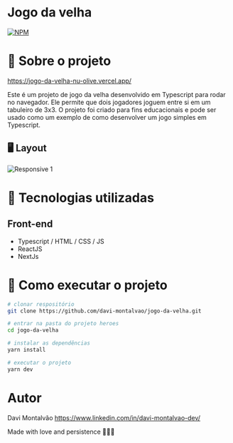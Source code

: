# Jogo da velha
[![NPM](https://img.shields.io/npm/l/react)](https://github.com/davi-montalvao/jogo-da-velha/blob/main/LICENSE)

# 💭 Sobre o projeto

https://jogo-da-velha-nu-olive.vercel.app/

Este é um projeto de jogo da velha desenvolvido em Typescript para rodar no navegador. Ele permite que dois jogadores joguem entre si em um tabuleiro de 3x3. O projeto foi criado para fins educacionais e pode ser usado como um exemplo de como desenvolver um jogo simples em Typescript.


## 🖥️ Layout
![Responsive 1](https://github.com/davi-montalvao/jogo-da-velha/blob/main/src/assets/jogo-de-xadrez.gif)

# 🚀 Tecnologias utilizadas
## Front-end
- Typescript / HTML / CSS / JS
- ReactJS
- NextJs


# 🎲 Como executar o projeto
```bash
# clonar respositório
git clone https://github.com/davi-montalvao/jogo-da-velha.git

# entrar na pasta do projeto heroes
cd jogo-da-velha

# instalar as dependências
yarn install

# executar o projeto
yarn dev
```

# Autor
Davi Montalvão
https://www.linkedin.com/in/davi-montalvao-dev/

Made with love and persistence 🤍💪🏽
